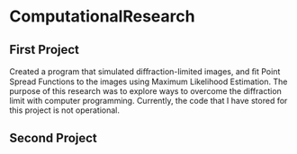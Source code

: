 # ComputationalResearch

## First Project
Created a program that simulated diﬀraction-limited images, and ﬁt Point Spread Functions to the images using Maximum Likelihood Estimation. The purpose of this research was to explore ways to overcome the diffraction limit with computer programming. Currently, the code that I have stored for this project is not operational.

## Second Project
